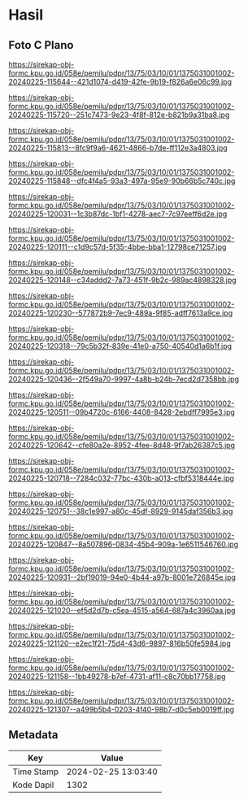 # Hasil

## Foto C Plano

https://sirekap-obj-formc.kpu.go.id/058e/pemilu/pdpr/13/75/03/10/01/1375031001002-20240225-115644--421d1074-d419-42fe-9b19-f826a6e06c99.jpg

https://sirekap-obj-formc.kpu.go.id/058e/pemilu/pdpr/13/75/03/10/01/1375031001002-20240225-115720--251c7473-9e23-4f8f-812e-b821b9a31ba8.jpg

https://sirekap-obj-formc.kpu.go.id/058e/pemilu/pdpr/13/75/03/10/01/1375031001002-20240225-115813--8fc9f9a6-4621-4866-b7de-ff112e3a4803.jpg

https://sirekap-obj-formc.kpu.go.id/058e/pemilu/pdpr/13/75/03/10/01/1375031001002-20240225-115848--dfc4f4a5-93a3-497a-95e9-90b66b5c740c.jpg

https://sirekap-obj-formc.kpu.go.id/058e/pemilu/pdpr/13/75/03/10/01/1375031001002-20240225-120031--1c3b87dc-1bf1-4278-aec7-7c97eeff6d2e.jpg

https://sirekap-obj-formc.kpu.go.id/058e/pemilu/pdpr/13/75/03/10/01/1375031001002-20240225-120111--c1d9c57d-5f35-4bbe-bba1-12798ce71257.jpg

https://sirekap-obj-formc.kpu.go.id/058e/pemilu/pdpr/13/75/03/10/01/1375031001002-20240225-120148--c34addd2-7a73-451f-9b2c-989ac4898328.jpg

https://sirekap-obj-formc.kpu.go.id/058e/pemilu/pdpr/13/75/03/10/01/1375031001002-20240225-120230--577872b9-7ec9-489a-9f85-adff7613a9ce.jpg

https://sirekap-obj-formc.kpu.go.id/058e/pemilu/pdpr/13/75/03/10/01/1375031001002-20240225-120318--79c5b32f-839e-41e0-a750-40540d1a6b1f.jpg

https://sirekap-obj-formc.kpu.go.id/058e/pemilu/pdpr/13/75/03/10/01/1375031001002-20240225-120436--2f549a70-9997-4a8b-b24b-7ecd2d7358bb.jpg

https://sirekap-obj-formc.kpu.go.id/058e/pemilu/pdpr/13/75/03/10/01/1375031001002-20240225-120511--09b4720c-6166-4408-8428-2ebdff7995e3.jpg

https://sirekap-obj-formc.kpu.go.id/058e/pemilu/pdpr/13/75/03/10/01/1375031001002-20240225-120642--cfe80a2e-8952-4fee-8d48-9f7ab26387c5.jpg

https://sirekap-obj-formc.kpu.go.id/058e/pemilu/pdpr/13/75/03/10/01/1375031001002-20240225-120718--7284c032-77bc-430b-a013-cfbf5318444e.jpg

https://sirekap-obj-formc.kpu.go.id/058e/pemilu/pdpr/13/75/03/10/01/1375031001002-20240225-120751--38c1e997-a80c-45df-8929-9145daf356b3.jpg

https://sirekap-obj-formc.kpu.go.id/058e/pemilu/pdpr/13/75/03/10/01/1375031001002-20240225-120847--8a507896-0834-45b4-909a-1e6511546760.jpg

https://sirekap-obj-formc.kpu.go.id/058e/pemilu/pdpr/13/75/03/10/01/1375031001002-20240225-120931--2bf19019-94e0-4b44-a97b-8001e726845e.jpg

https://sirekap-obj-formc.kpu.go.id/058e/pemilu/pdpr/13/75/03/10/01/1375031001002-20240225-121020--ef5d2d7b-c5ea-4515-a564-687a4c3960aa.jpg

https://sirekap-obj-formc.kpu.go.id/058e/pemilu/pdpr/13/75/03/10/01/1375031001002-20240225-121120--e2ec1f21-75d4-43d6-9897-816b50fe5984.jpg

https://sirekap-obj-formc.kpu.go.id/058e/pemilu/pdpr/13/75/03/10/01/1375031001002-20240225-121158--1bb49278-b7ef-4731-af11-c8c70bb17758.jpg

https://sirekap-obj-formc.kpu.go.id/058e/pemilu/pdpr/13/75/03/10/01/1375031001002-20240225-121307--a499b5b4-0203-4f40-98b7-d0c5eb0019ff.jpg


## Metadata

| Key        | Value               |
| ---------- | ------------------- |
| Time Stamp | 2024-02-25 13:03:40 |
| Kode Dapil | 1302                |




